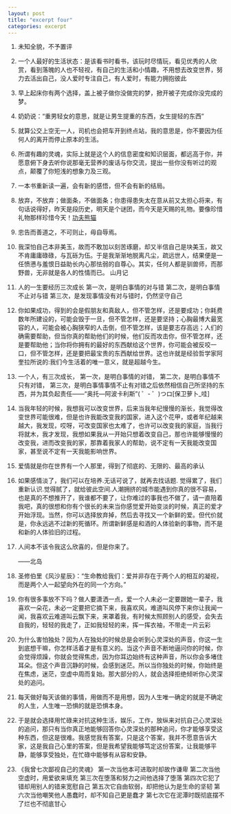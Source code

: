 ```yaml
---
layout: post
title: "excerpt four"
categories: excerpt
---
```


1. 未知全貌，不予置评

2. 一个人最好的生活状态：是该看书时看书，该玩时尽情玩，看见优秀的人欣赏，看到落魄的人也不轻视，有自己的生活和小情趣，不用想去改变世界，努力去活出自己，没人爱时专注自己，有人爱时，有能力拥抱彼此

3. 早上起床你有两个选择，盖上被子做你没做完的梦，掀开被子完成你没完成的梦。

4. 奶奶说：“重男轻女的意思，就是让男生提重的东西，女生提轻的东西”

5. 就算公交上空无一人，司机也会把车开到终点站，我的意思是，你不要因为任何人的离开而停止原本的生活。

6. 所谓有趣的灵魂，实际上就是这个人的信息密度和知识层面，都远高于你，并愿意俯下身去听你说那毫无营养的废话与你交流，提出一些你没有听过的观点，颠覆了你短浅的想象力及三观。

7. 一本书重新读一遍，会有新的感悟，但不会有新的结局。

8. 放弃，不放弃；做面条，不做面条；你患得患失太在意从前又太担心将来，有句话说得好，昨天是段历史，明天是个谜团，而今天是天赐的礼物。要像珍惜礼物那样珍惜今天！[功夫熊猫](https://www.bilibili.com/video/BV1iD4y1e7h4/?spm_id_from=333.337.search-card.all.click&vd_source=ec2d561dc8bd6d2bdcc13e464af382d0)

9. 忠告而善道之，不可则止，毋自辱焉。

10. 我深怕自己本非美玉，故而不敢加以刻苦琢磨，却又半信自己是块美玉，故又不肯庸庸碌碌，与瓦砾为伍。于是我渐渐地脱离凡尘，疏远世人，结果便是一任愤懑与羞恨日益助长内心那怯弱的自尊心。其实，任何人都是驯兽师，而那野兽，无非就是各人的性情而已。  山月记

11. 人的一生要经历三次成长
    第一次，是明白事情的对与错
    第二次，是明白事情不止对与错
    第三次，是发现事情没有对与错时，仍然坚守自己

12. 你如果成功，得到的会是假朋友和真敌人，但不管怎样，还是要成功；你耗费数年所建设的，可能会毁于一旦，但不管怎样，还是要坚持；心胸最博大最宽容的人，可能会被心胸狭窄的人击倒，但不管怎样，该是要志存高远；人们的确需要帮助，但当你真的帮助他们的时候，他们反而攻击你，但不管怎样，还是要帮助他；当你将你拥有的最好的东西献给这个世界，你可能会被反咬一口，但不管怎样，还是要把最宝贵的东西献给世界。这也许就是经验哲学家阿奎拉所说的:我们今生活着的唯一意义，就是超越今生。

13. 一个人，有三次成长，
    第一次，是明白事情的对错，
    第二次，是明白事情不只有对错，
    第三次，是明白事情事情不止有对错之后依然相信自己所坚持的东西，并为其负起责任——“奥托—阿波卡利斯”( ゜- ゜)つロ[保卫萝卜_哇]

14. 当我年轻的时候，我想我可以改变世界，后来当我年纪慢慢的渐长，我觉得改变世界可能很难，但是也许我能改变我的国家，进入这个花甲，或者年纪越来越大，我发现，哎呀，可改变国家也太难了，也许可以改变我的家庭，当我行将就木，我才发现，我想如果我从一开始只想着改变自己，那也许能够慢慢的改变我，进而改变我的家，那靠着我家人的帮助，说不定有一天我能改变国家，甚至说不定有一天我能影响世界。

15. 爱情就是你在世界有一个人那里，得到了彻底的、无限的、最高的承认

16. 如果感情淡了，我们可以在培养.无话可说了，就再去找话题. 觉得累了，我们重新认识.觉得腻了，就给彼此空间.人潮拥挤的城市能遇到你真的很不容易，也是真的不想推开了，我谁都不要了，让你难过的事我也不做了，请一直陪着我吧，真的很想和你有个很长的未来当你感觉爱开始变淡的时候，真正的爱才开始浮现。当然，你可以选择放弃掉，然后去寻找又一个新鲜的爱。但代价就是，你永远逃不过新的死循环。所谓新鲜感是和酒的人体验新的事物，而不是和新的人体验旧的过程。

17. 人间本不该令我这么欣喜的，但是你来了。
    
    ——北岛

18. 圣修伯里《风沙星辰》：“生命教给我们：爱并非存在于两个人的相互的凝视，而是两个人一起望向外在的同一个方向。”

19. 你有很多事放不下吗？做人要潇洒一点，爱一个人未必一定要跟她一辈子，我喜欢一朵花，未必一定要把它摘下来，我喜欢风，难道叫风停下来你让我闻一闻，我喜欢云难道叫云飘下来，来罩着我，有时候太照顾别人的感受，会失去自我的，轻轻的我走了，正如我轻轻的来，挥一挥衣袖，不带走一片云彩

20. 为什么害怕独处？因为人在独处的时候总是会听到心灵深处的声音，你这一生到底想干嘛，你怎样活着才是有意义的。当这个声音不断地逼问你的时候，你会觉得烦躁，你就会觉得焦虑，因为你耳边始终有这种声音，所以你会多堵住耳朵。但这个声音沉静的时候，会感到迷茫。所以当你独处的时候，你始终是在焦虑，迷茫，空虚中周而复始。那大部分的人，就会选择拒绝倾听你心灵深处的追问。

21. 每天做好每天该做的事情，用做而不是用想，因为人生唯一确定的就是不确定的人生，人生唯一恐惧的就是恐惧本身。

22. 于是就会选择用忙碌来对抗这种生活，娱乐，工作，放纵来对抗自己心灵深处的追问，那只有当你真正地能够回答你心灵深处的那种追问，你才能够享受这种东西，但这是很难。我感觉我有答案，只是这个答案，我并不愿意告诉大家，这是我自己心里的答案，但是我希望我能够笃定这份答案，让我能够平静，能够享受独处，在忙碌中能够有从容和安静。

23. 《我曾七次鄙视自己的灵魂》
    第一次当他本可进取时却故作谦卑
    第二次当他空虚时，用爱欲来填充
    第三次在堕落和努力之间他选择了堕落
    第四次它犯了错却用别人的错来宽慰自己
    第五次它自由软弱，却把他认为是生命的坚韧
    第六次当他嘲笑他人愚蠢时，却不知自己更是蠢才
    第七次它在泥潭时既彻底摆不了烂也不彻底甘心